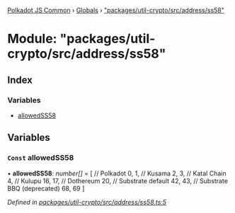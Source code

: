 [Polkadot JS Common](../README.md) › [Globals](../globals.md) › ["packages/util-crypto/src/address/ss58"](_packages_util_crypto_src_address_ss58_.md)

# Module: "packages/util-crypto/src/address/ss58"

## Index

### Variables

* [allowedSS58](_packages_util_crypto_src_address_ss58_.md#const-allowedss58)

## Variables

### `Const` allowedSS58

• **allowedSS58**: *number[]* = [
  // Polkadot
  0, 1,
  // Kusama
  2, 3,
  // Katal Chain
  4,
  // Kulupu
  16, 17,
  // Dothereum
  20,
  // Substrate default
  42, 43,
  // Substrate BBQ (deprecated)
  68, 69
]

*Defined in [packages/util-crypto/src/address/ss58.ts:5](https://github.com/polkadot-js/common/blob/437314e5/packages/util-crypto/src/address/ss58.ts#L5)*
